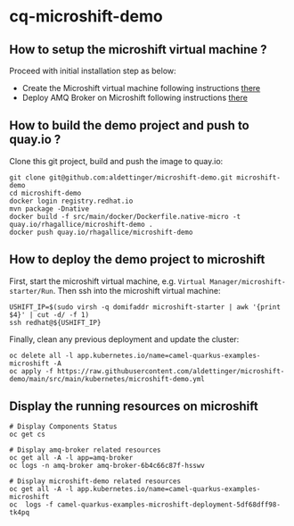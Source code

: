 # cq-microshift-demo

## How to setup the microshift virtual machine ?

Proceed with initial installation step as below:
 + Create the Microshift virtual machine following instructions [there](https://github.com/openshift/microshift/blob/main/docs/user/getting_started.md)
 + Deploy AMQ Broker on Microshift following instructions [there](https://github.com/openshift/microshift/blob/main/docs/user/howto_amq_broker.md)

## How to build the demo project and push to quay.io ?

Clone this git project, build and push the image to quay.io:

```
git clone git@github.com:aldettinger/microshift-demo.git microshift-demo
cd microshift-demo
docker login registry.redhat.io
mvn package -Dnative
docker build -f src/main/docker/Dockerfile.native-micro -t quay.io/rhagallice/microshift-demo .
docker push quay.io/rhagallice/microshift-demo
```

## How to deploy the demo project to microshift

First, start the microshift virtual machine, e.g. `Virtual Manager/microshift-starter/Run`.
Then ssh into the microshift virtual machine:

```
USHIFT_IP=$(sudo virsh -q domifaddr microshift-starter | awk '{print $4}' | cut -d/ -f 1)
ssh redhat@${USHIFT_IP}
```

Finally, clean any previous deployment and update the cluster:

```
oc delete all -l app.kubernetes.io/name=camel-quarkus-examples-microshift -A
oc apply -f https://raw.githubusercontent.com/aldettinger/microshift-demo/main/src/main/kubernetes/microshift-demo.yml
```

## Display the running resources on microshift

```
# Display Components Status
oc get cs

# Display amq-broker related resources
oc get all -A -l app=amq-broker
oc logs -n amq-broker amq-broker-6b4c66c87f-hsswv

# Display microshift-demo related resources
oc get all -A -l app.kubernetes.io/name=camel-quarkus-examples-microshift
oc  logs -f camel-quarkus-examples-microshift-deployment-5df68dff98-tk4pq
```
